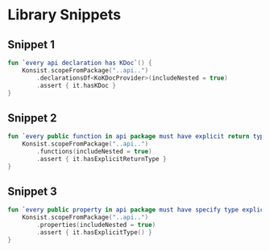 # Library Snippets

## Snippet 1

```kotlin
fun `every api declaration has KDoc`() {
    Konsist.scopeFromPackage("..api..")
        .declarationsOf<KoKDocProvider>(includeNested = true)
        .assert { it.hasKDoc }
}
```

## Snippet 2

```kotlin
fun `every public function in api package must have explicit return type`() {
    Konsist.scopeFromPackage("..api..")
        .functions(includeNested = true)
        .assert { it.hasExplicitReturnType }
}
```

## Snippet 3

```kotlin
fun `every public property in api package must have specify type explicitly`() {
    Konsist.scopeFromPackage("..api..")
        .properties(includeNested = true)
        .assert { it.hasExplicitType() }
}
```
